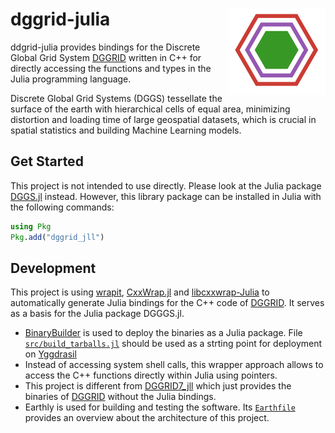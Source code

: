 # dggrid-julia <img src="logo.drawio.svg" align="right" height="138" />

ddgrid-julia provides bindings for the Discrete Global Grid System [DGGRID](https://github.com/sahrk/DGGRID) written in C++ for directly accessing the functions and types in the Julia programming language.

Discrete Global Grid Systems (DGGS) tessellate the surface of the earth with hierarchical cells of equal area, minimizing distortion and loading time of large geospatial datasets, which is crucial in spatial statistics and building Machine Learning models.

## Get Started

This project is not intended to use directly.
Please look at the Julia package [DGGS.jl](https://github.com/danlooo/DGGS.jl) instead.
However, this library package can be installed in Julia with the following commands:

```Julia
using Pkg
Pkg.add("dggrid_jll")
```

## Development

This project is using [wrapit](https://github.com/grasph/wrapit), [CxxWrap.jl](https://github.com/JuliaInterop/CxxWrap.jl) and [libcxxwrap-Julia](https://github.com/JuliaInterop/libcxxwrap-Julia) to automatically generate Julia bindings for the C++ code of [DGGRID](https://github.com/sahrk/DGGRID).
It serves as a basis for the Julia package DGGGS.jl.

- [BinaryBuilder](https://github.com/JuliaPackaging/BinaryBuilder.jl) is used to deploy the binaries as a Julia package.
File [`src/build_tarballs.jl`](src/build_tarballs.jl) should be used as a strting point for deployment on [Yggdrasil](https://github.com/JuliaPackaging/Yggdrasil)
- Instead of accessing system shell calls, this wrapper approach allows to access the C++ functions directly within Julia using pointers.
- This project is different from [DGGRID7_jll](https://github.com/JuliaBinaryWrappers/DGGRID7_jll.jl) which just provides the binaries of [DGGRID](https://github.com/sahrk/DGGRID) without the Julia bindings.
- Earthly is used for building and testing the software.
Its [`Earthfile`](Earthfile) provides an overview about the architecture of this project.
